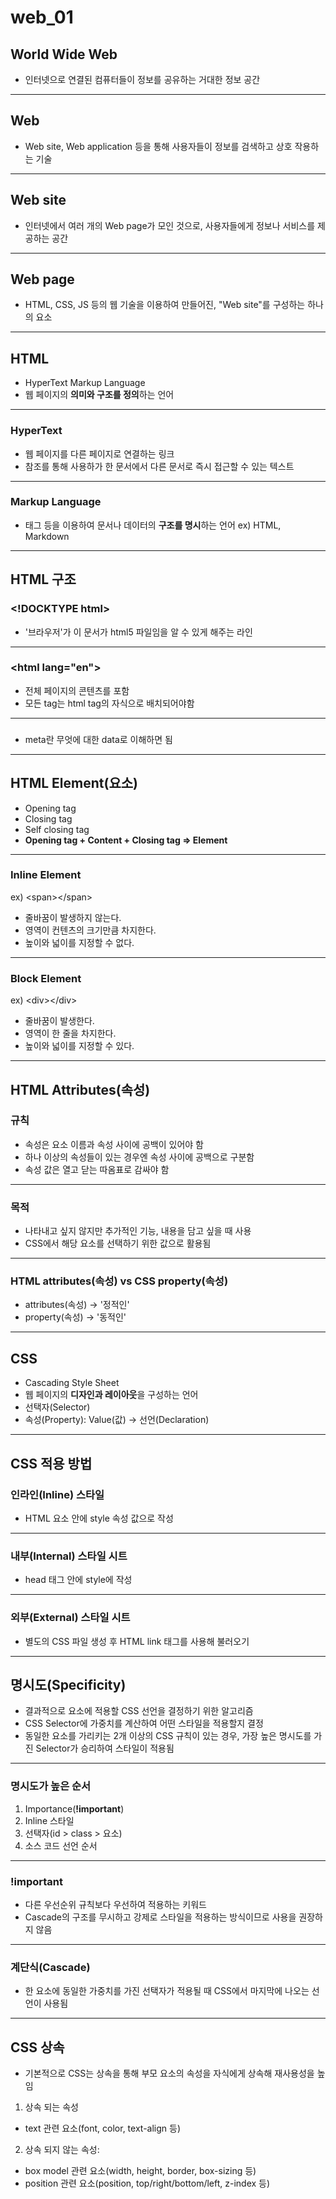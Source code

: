 # web_01

## World Wide Web
* 인터넷으로 연결된 컴퓨터들이 정보를 공유하는 거대한 정보 공간

---

## Web
* Web site, Web application 등을 통해 사용자들이 정보를 검색하고 상호 작용하는 기술

---

## Web site
* 인터넷에서 여러 개의 Web page가 모인 것으로, 사용자들에게 정보나 서비스를 제공하는 공간

---

## Web page
* HTML, CSS, JS 등의 웹 기술을 이용하여 만들어진,  "Web site"를 구성하는 하나의 요소

---

## HTML
* HyperText Markup Language
* 웹 페이지의 **의미와 구조를 정의**하는 언어

---

### HyperText
* 웹 페이지를 다른 페이지로 연결하는 링크
* 참조를 통해 사용하가 한 문서에서 다른 문서로 즉시 접근할 수 있는 텍스트

---

### Markup Language
* 태그 등을 이용하여 문서나 데이터의 **구조를 명시**하는 언어 ex) HTML, Markdown

---

## HTML 구조

### \<!DOCKTYPE html>
* '브라우저'가 이 문서가 html5 파일임을 알 수 있게 해주는 라인

---

### \<html lang="en"></html>
* 전체 페이지의 콘텐츠를 포함
* 모든 tag는 html tag의 자식으로 배치되어야함

---

### <meta>
* meta란 무엇에 대한 data로 이해하면 됨

---

## HTML Element(요소)
* Opening tag
* Closing tag
* Self closing tag
* **Opening tag + Content + Closing tag => Element**

---

### Inline Element  
ex) \<span>\</span>
* 줄바꿈이 발생하지 않는다.
* 영역이 컨텐츠의 크기만큼 차지한다.
* 높이와 넓이를 지정할 수 없다.

---

### Block Element
ex) \<div>\</div>
* 줄바꿈이 발생한다.
* 영역이 한 줄을 차지한다.
* 높이와 넓이를 지정할 수 있다.

---

## HTML Attributes(속성)

### 규칙
* 속성은 요소 이름과 속성 사이에 공백이 있어야 함
* 하나 이상의 속성들이 있는 경우엔 속성 사이에 공백으로 구분함
* 속성 값은 열고 닫는 따옴표로 감싸야 함

---

### 목적
* 나타내고 싶지 않지만 추가적인 기능, 내용을 담고 싶을 때 사용
* CSS에서 해당 요소를 선택하기 위한 값으로 활용됨

---

### HTML attributes(속성) vs CSS property(속성)
* attributes(속성) -> '정적인'
* property(속성) -> '동적인'

---

## CSS
* Cascading Style Sheet
* 웹 페이지의 **디자인과 레이아웃**을 구성하는 언어
* 선택자(Selector)
* 속성(Property): Value(값) -> 선언(Declaration)

---

## CSS 적용 방법

### 인라인(Inline) 스타일
* HTML 요소 안에 style 속성 값으로 작성

---

### 내부(Internal) 스타일 시트
* head 태그 안에 style에 작성

---

### 외부(External) 스타일 시트
* 별도의 CSS 파일 생성 후 HTML link 태그를 사용해 불러오기

---

## 명시도(Specificity)
* 결과적으로 요소에 적용할 CSS 선언을 결정하기 위한 알고리즘
* CSS Selector에 가중치를 계산하여 어떤 스타일을 적용할지 결정
* 동일한 요소를 가리키는 2개 이상의 CSS 규칙이 있는 경우, 가장 높은 명시도를 가진 Selector가 승리하여 스타일이 적용됨

---

### 명시도가 높은 순서
1. Importance(**!important**)
2. Inline 스타일
3. 선택자(id > class > 요소)
4. 소스 코드 선언 순서

---

### !important
* 다른 우선순위 규칙보다 우선하여 적용하는 키워드
* Cascade의 구조를 무시하고 강제로 스타일을 적용하는 방식이므로 사용을 권장하지 않음

---

### 계단식(Cascade)
* 한 요소에 동일한 가중치를 가진 선택자가 적용될 때 CSS에서 마지막에 나오는 선언이 사용됨

---

## CSS 상속
* 기본적으로 CSS는 상속을 통해 부모 요소의 속성을 자식에게 상속해 재사용성을 높임
1. 상속 되는 속성
* text 관련 요소(font, color, text-align 등)
2. 상속 되지 않는 속성:
* box model 관련 요소(width, height, border, box-sizing 등)
* position 관련 요소(position, top/right/bottom/left, z-index 등)